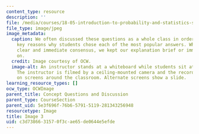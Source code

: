 ```yaml
---
content_type: resource
description: ''
file: /media/courses/18-05-introduction-to-probability-and-statistics-spring-2014/c3d7386631570f3cae65de0644e5efde_gallery3-3.jpg
file_type: image/jpeg
image_metadata:
  caption: We often discussed these questions as a whole class in order to identify
    key reasons why students chose each of the most popular answers. When there was
    clear and immediate consensus, we kept our explanation brief or immediately moved
    on.
  credit: Image courtesy of OCW.
  image-alt: An instructor stands at a whiteboard while students sit at a round table.
    The instructor is filmed by a ceiling-mounted camera and the recording is live-streamed
    on screens around the classroom. Alternate screens show a slide.
learning_resource_types: []
ocw_type: OCWImage
parent_title: Concept Questions and Discussion
parent_type: CourseSection
parent_uid: 5e3f696f-76b6-5791-5119-281343256948
resourcetype: Image
title: Image 3
uid: c3d73866-3157-0f3c-ae65-de0644e5efde
---
```

